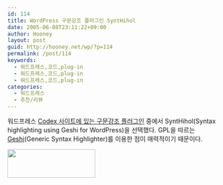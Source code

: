 ```yaml
---
id: 114
title: WordPress 구문강조 플러그인 SyntHihol
date: 2005-06-08T23:11:22+09:00
author: Hooney
layout: post
guid: http://hooney.net/wp/?p=114
permalink: /post/114
keywords:
  - 워드프레스,코드,plug-in
  - 워드프레스,코드,plug-in
  - 워드프레스,코드,plug-in
categories:
  - 워드프레스
  - 추천/리뷰
---
```

워드프레스 [Codex 사이트에 있는 구문강조 플러그인](http://codex.wordpress.org/Plugins/Syntax_Highlighting) 중에서 SyntHihol(Syntax highlighting using Geshi for WordPress)을 선택했다. GPL을 따르는 [Geshi](http://qbnz.com/highlighter/)(Generic Syntax Highlighter)를 이용한 점이 매력적이기 때문이다.

<img src="/files/img/2006-06/geshi-logo.gif" width="197" height="64" alt="" />